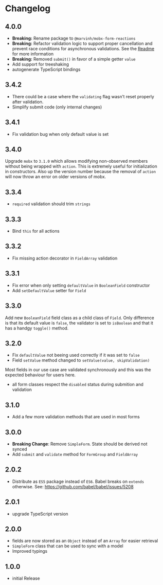 # Changelog

## 4.0.0

* **Breaking:** Rename package to `@marvinh/mobx-form-reactions`
* **Breaking:** Refactor validation logic to support proper cancellation and
  prevent race conditions for asynchronous validations. See the [Readme](./README.md) for more information
* **Breaking:** Removed `submit()` in favor of a simple getter `value`
* Add support for treeshaking
* autogenerate TypeScript bindings

## 3.4.2

* There could be a case where the `validating` flag wasn't reset properly after validation.
* Simplify submit code (only internal changes)

## 3.4.1

* Fix validation bug when only default value is set

## 3.4.0

Upgrade `mobx` to `3.1.0` which allows modifying non-observed members
without being wrapped with `action`. This is extremely useful
for initialization in constructors. Also up the version number
because the removal of `action` will now throw an error on older
versions of mobx.

## 3.3.4

* `required` validation should trim `strings`

## 3.3.3

* Bind `this` for all actions

## 3.3.2

* Fix missing action decorator in `FieldArray` validation

## 3.3.1

* Fix error when only setting `defaultValue` in `BooleanField` constructor
* Add `setDefaultValue` setter for `Field`

## 3.3.0

Add new `BooleanField` field class as a child class of `Field`. Only difference is
that its default value is `false`, the validator is set to `isBoolean` and
that it has a handgy `toggle()` method.

## 3.2.0

* Fix `defaultValue` not beeing used correctly if it was set to `false`
* Field `setValue` method changed to `setValue(value, skipValidation)`

Most fields in our use case are validated synchronously and this
was the expected behaviour for users here.

* all form classes respect the `disabled` status during submition and validation

## 3.1.0

* Add a few more validation methods that are used in most forms

## 3.0.0

* **Breaking Change**: Remove `SimpleForm`. State should be derived not synced
* Add `submit` and `validate` method for `FormGroup` and `FieldArray`

## 2.0.2

* Distribute as `ES5` package instead of `ES6`. Babel breaks on `extends` otherwise.
  See: https://github.com/babel/babel/issues/5208

## 2.0.1

* upgrade TypeScript version

## 2.0.0

* fields are now stored as an `Object` instead of an `Array` for easier retrieval
* `SimpleForm` class that can be used to sync with a model
* Improved typings

## 1.0.0

* initial Release
